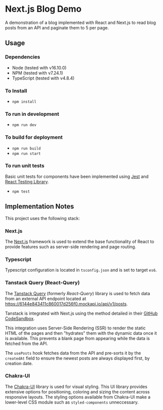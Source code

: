 
# Next.js Blog Demo

A demonstration of a blog implemented with React and Next.js to read blog posts from an API and paginate them to 5 per page.

## Usage

### Dependencies

- Node (tested with v16.10.0)
- NPM (tested with v7.24.1)
- TypeScript (tested with v4.8.4)

### To Install

- `npm install`

### To run in development

- `npm run dev`

### To build for deployment

- `npm run build`
- `npm run start`

### To run unit tests

Basic unit tests for components have been implemented using [Jest](https://jestjs.io/) and [React Testing Library](https://testing-library.com/docs/react-testing-library/intro).

- `npm test`

## Implementation Notes

This project uses the following stack:

### Next.js

The [Next.js](https://nextjs.org/) framework is used to extend the base functionality of React to provide features such as server-side rendering and page routing.

### Typescript

Typescript configuration is located in `tsconfig.json` and is set to target `es6`.

### Tanstack Query (React-Query)

The [Tanstack Query](https://tanstack.com/query/v4/docs/overview) (formerly *React-Query*) library is used to fetch data from an external API endpoint located at https://6144e843411c860017d256f0.mockapi.io/api/v1/posts.

Tanstack is integrated with Next.js using the method detailed in their [GitHub CodeSandbox](https://codesandbox.io/s/github/tanstack/query/tree/main/examples/react/nextjs?from-embed=&file=/pages/_app.js).

This integration uses Server-Side Rendering (SSR) to render the static HTML of the pages and then "hydrates" them with the dynamic data once it is available. This prevents a blank page from appearing while the data is fetched from the API.

The `usePosts` hook fetches data from the API and pre-sorts it by the `createdAt` field to ensure the newest posts are always displayed first, by creation date.

### Chakra-UI

The [Chakra-UI](https://chakra-ui.com/) library is used for visual styling. This UI library provides extensive options for positioning, coloring and sizing the content across responsive layouts. The styling options available from Chakra-UI make a lower-level CSS module such as  `styled-components` unneccessary.